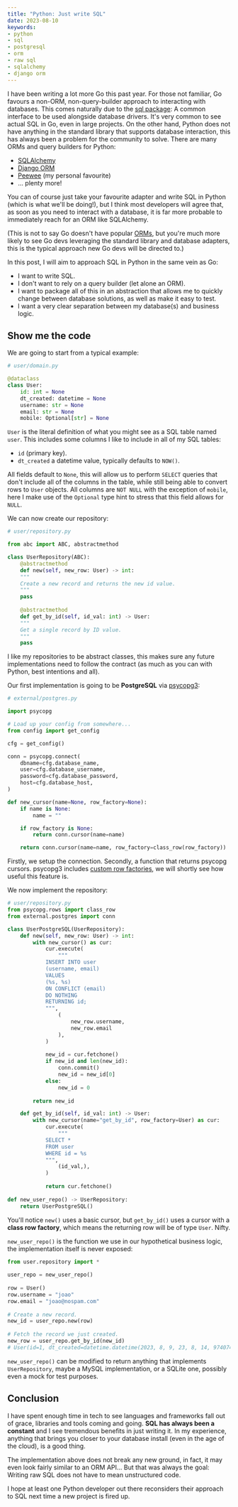 ```yaml
---
title: "Python: Just write SQL"
date: 2023-08-10
keywords:
- python
- sql
- postgresql
- orm
- raw sql
- sqlalchemy
- django orm
---
```


I have been writing a lot more Go this past year. For those not familiar, Go favours a non-ORM, non-query-builder approach to interacting with databases. This comes naturally due to the [sql package](https://pkg.go.dev/database/sql): A common interface to be used alongside database drivers. It's very common to see actual SQL in Go, even in large projects. On the other hand, Python does not have anything in the standard library that supports database interaction, this has always been a problem for the community to solve. There are many ORMs and query builders for Python: 
- [SQLAlchemy](https://www.sqlalchemy.org/) 
- [Django ORM](https://docs.djangoproject.com/en/4.2/#the-model-layer) 
- [Peewee](http://docs.peewee-orm.com/en/latest/) (my personal favourite)
- ... plenty more!

You can of course just take your favourite adapter and write SQL in Python (which is what we'll be doing!), but I think most developers will agree that, as soon as you need to interact with a database, it is far more probable to immediately reach for an ORM like SQLAlchemy. 

(This is not to say Go doesn't have popular [ORMs](https://github.com/go-gorm/gorm), but you're much more likely to see Go devs leveraging the standard library and database adapters, this is the typical approach new Go devs will be directed to.)

In this post, I will aim to approach SQL in Python in the same vein as Go: 
- I want to write SQL. 
- I don't want to rely on a query builder (let alone an ORM).
- I want to package all of this in an abstraction that allows me to quickly change between database solutions, as well as make it easy to test.
- l want a very clear separation between my database(s) and business logic.

## Show me the code

We are going to start from a typical example:

```python
# user/domain.py

@dataclass  
class User:  
	id: int = None  
	dt_created: datetime = None
	username: str = None
	email: str = None
	mobile: Optional[str] = None
```

`User` is the literal definition of what you might see as a SQL table named `user`. This includes some columns I like to include in all of my SQL tables:
- `id` (primary key).
- `dt_created` a datetime value, typically defaults to `NOW()`.

All fields default to `None`, this will allow us to perform `SELECT` queries that don't include all of the columns in the table, while still being able to convert rows to `User` objects. All columns are `NOT NULL` with the exception of `mobile`, here I make use of the `Optional` type hint to stress that this field allows for `NULL`.

We can now create our repository:
```python
# user/repository.py

from abc import ABC, abstractmethod

class UserRepository(ABC):  
	@abstractmethod  
	def new(self, new_row: User) -> int:  
	"""  
	Create a new record and returns the new id value. 
	"""  
	pass  
  
	@abstractmethod  
	def get_by_id(self, id_val: int) -> User:  
	"""  
	Get a single record by ID value.  
	"""  
	pass  
```

I like my repositories to be abstract classes, this makes sure any future implementations need to follow the contract (as much as you can with Python, best intentions and all). 

Our first implementation is going to be **PostgreSQL** via [psycopg3](https://www.psycopg.org/psycopg3/docs/index.html):

```python
# external/postgres.py

import psycopg

# Load up your config from somewhere...
from config import get_config

cfg = get_config()

conn = psycopg.connect(
    dbname=cfg.database_name,
    user=cfg.database_username,
    password=cfg.database_password,
    host=cfg.database_host,
)

def new_cursor(name=None, row_factory=None):
    if name is None:
        name = ""

    if row_factory is None:
        return conn.cursor(name=name)

    return conn.cursor(name=name, row_factory=class_row(row_factory))
```

Firstly, we setup the connection. Secondly, a function that returns psycopg cursors. psycopg3 includes [custom row factories](https://www.psycopg.org/psycopg3/docs/advanced/rows.html), we will shortly see how useful this feature is.

We now implement the repository:
```python
# user/repository.py
from psycopg.rows import class_row  
from external.postgres import conn

class UserPostgreSQL(UserRepository):
    def new(self, new_row: User) -> int:
        with new_cursor() as cur:
            cur.execute(
                """
            INSERT INTO user
            (username, email)
            VALUES
            (%s, %s)
            ON CONFLICT (email)
            DO NOTHING
            RETURNING id;
            """,
                (
                    new_row.username,
                    new_row.email
                ),
            )
            
            new_id = cur.fetchone()
            if new_id and len(new_id):
                conn.commit()
                new_id = new_id[0]
            else:
                new_id = 0
        
        return new_id

    def get_by_id(self, id_val: int) -> User:
        with new_cursor(name="get_by_id", row_factory=User) as cur:
            cur.execute(
                """
            SELECT *
            FROM user
            WHERE id = %s
            """,
                (id_val,),
            )
            
            return cur.fetchone()
            
def new_user_repo() -> UserRepository:
    return UserPostgreSQL()

```

You'll notice `new()` uses a basic cursor, but `get_by_id()` uses a cursor with a **class row factory**, which means the returning row will be of type `User`. Nifty. 

`new_user_repo()` is the function we use in our hypothetical business logic, the implementation itself is never exposed:
```python
from user.repository import *  
  
user_repo = new_user_repo()  
  
row = User()  
row.username = "joao"  
row.email = "joao@nospam.com"  
  
# Create a new record.  
new_id = user_repo.new(row)  
  
# Fetch the record we just created.  
new_row = user_repo.get_by_id(new_id)
# User(id=1, dt_created=datetime.datetime(2023, 8, 9, 23, 8, 14, 974074, tzinfo=datetime.timezone.utc), username='joao', email='joao@nospam.com', mobile=None)
```

`new_user_repo()` can be modified to return anything that implements  `UserRepository`, maybe a MySQL implementation, or a SQLite one, possibly even a mock for test purposes. 

## Conclusion

I have spent enough time in tech to see languages and frameworks fall out of grace, libraries and tools coming and going. **SQL has always been a constant** and I see tremendous benefits in just writing it. In my experience, anything that brings you closer to your database install (even in the age of the cloud), is a good thing.

The implementation above does not break any new ground, in fact, it may even look fairly similar to an ORM API... But that was always the goal: Writing raw SQL does not have to mean unstructured code.

I hope at least one Python developer out there reconsiders their approach to SQL next time a new project is fired up.
